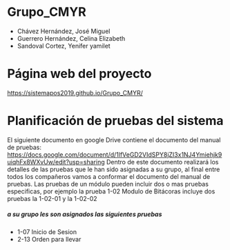 # Grupo_CMYR
- Chávez Hernández, José Miguel
- Guerrero Hernández, Celina Elizabeth
- Sandoval Cortez, Yenifer yamilet 

# Página web del proyecto
https://sistemapos2019.github.io/Grupo_CMYR/

# Planificación de pruebas del sistema
El siguiente documento en google Drive contiene el documento del manual de pruebas: 
https://docs.google.com/document/d/1lfVeGD2VIdSPY8jZI3x1NJ4Ymiehjk9uiqhFx8WXvUw/edit?usp=sharing
Dentro de este documento realizará los detalles de las pruebas que le han sido asignadas a su grupo, al final entre todos los compañeros vamos a conformar el documento del manual de pruebas. Las pruebas de un módulo pueden incluir dos o mas pruebas especificas, por ejemplo la prueba 1-02 Modulo de Bitácoras incluye dos pruebas la 1-02-01 y la 1-02-02


##### a su grupo les son asignados las siguientes pruebas
* 1-07 Inicio de Sesion
* 2-13 Orden para llevar
